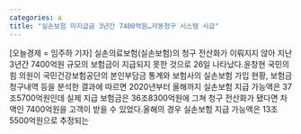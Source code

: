 ```yaml
---
categories: a
title: "실손보험 미지급금 3년간 7400억원…자동청구 시스템 시급"
---
```

[오늘경제 = 임주하 기자] 실손의료보험(실손보험)의 청구 전산화가 이뤄지지 않아 지난 3년간 7400억원 규모의 보험금이 지급되지 못한 것으로 26일 나타났다.윤창현 국민의힘 의원이 국민건강보험공단의 본인부담금 통계와 보험사의 실손보험 가입 현황, 보험금 청구내역 등을 분석한 결과에 따르면 2020년부터 올해까지 실손보험 지급 가능액은 37조5700억원인데 실제 지급 보험금은 36조8300억원에 그쳐 청구 전산화가 됐다면 차액인 7400억원을 고객이 받을 수 있었다.올해의 경우 실손보험 지급 가능액은 13조5500억원으로 추정되는